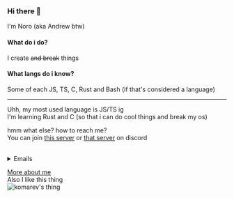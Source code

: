 ### Hi there 👋

<!--
**Noro95/Noro95** is a ✨ _special_ ✨ repository because its `README.md` (this file) appears on your GitHub profile.

Here are some ideas to get you started:

- 🔭 I’m currently working on ...
- 🌱 I’m currently learning ...
- 👯 I’m looking to collaborate on ...
- 🤔 I’m looking for help with ...
- 💬 Ask me about ...
- 📫 How to reach me: ...
- 😄 Pronouns: ...
- ⚡ Fun fact: ...
-->

I'm Noro (aka Andrew btw)
<br>
#### What do i do?
I create ~~and break~~ things

#### What langs do i know?
Some of each JS, TS, C, Rust and Bash (if that's considered a language)

---
Uhh, my most used language is JS/TS ig<br>
I'm learning Rust and C (so that i can do cool things and break my os)

hmm what else? how to reach me?<br>
You can join [this server](https://discord.gg/KQHYejX) or [that server](https://discord.gg/r7vfnGY) on discord
<br>
<br>
<details>
<summary>Emails</summary>
  noro@openian.dev<br>
  noro@duck.com<br>
</details>

<a href="https://t.ly/GaCU" target="_blank">More about me</a><br>
Also I like this thing <br>![komarev's thing](https://komarev.com/ghpvc/?username=Noro95&color=ff3b9d&label=Views)
